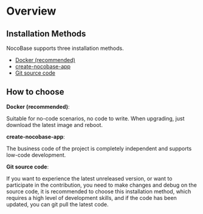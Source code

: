 # Overview

## Installation Methods

NocoBase supports three installation methods.

- [Docker (recommended)](./docker-compose.md)
- [create-nocobase-app](./create-nocobase-app.md)
- [Git source code](./git-clone.md)

## How to choose

**Docker (recommended)**:

Suitable for no-code scenarios, no code to write. When upgrading, just download the latest image and reboot.

**create-nocobase-app**:

The business code of the project is completely independent and supports low-code development.

**Git source code**:

If you want to experience the latest unreleased version, or want to participate in the contribution, you need to make changes and debug on the source code, it is recommended to choose this installation method, which requires a high level of development skills, and if the code has been updated, you can git pull the latest code.
